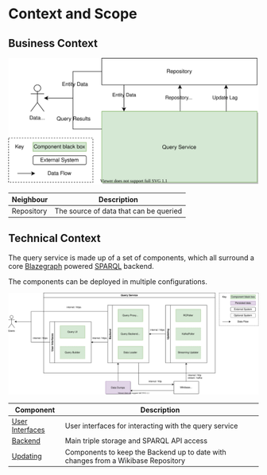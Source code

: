 # Context and Scope

## Business Context

![Query Service business context diagram](./diagrams/03-business-context.drawio.svg)

| Neighbour  | Description                            |
| ---------- | -------------------------------------- |
| Repository | The source of data that can be queried |

## Technical Context

The query service is made up of a set of components, which all surround a core [Blazegraph](./../../Glossary.md#blazegraph) powered [SPARQL](./../../Glossary.md#sparql) backend.

The components can be deployed in multiple configurations.

![Query Service technical context diagram](./diagrams/03-technical-context.drawio.svg)

| Component                                                      | Description                                                                       |
| -------------------------------------------------------------- | --------------------------------------------------------------------------------- |
| [User Interfaces](./05-Building_Block_View.md#user-interfaces) | User interfaces for interacting with the query service                            |
| [Backend](./05-Building_Block_View.md#backend)                 | Main triple storage and SPARQL API access                                         |
| [Updating](./05-Building_Block_View.md#updating)               | Components to keep the Backend up to date with changes from a Wikibase Repository |
